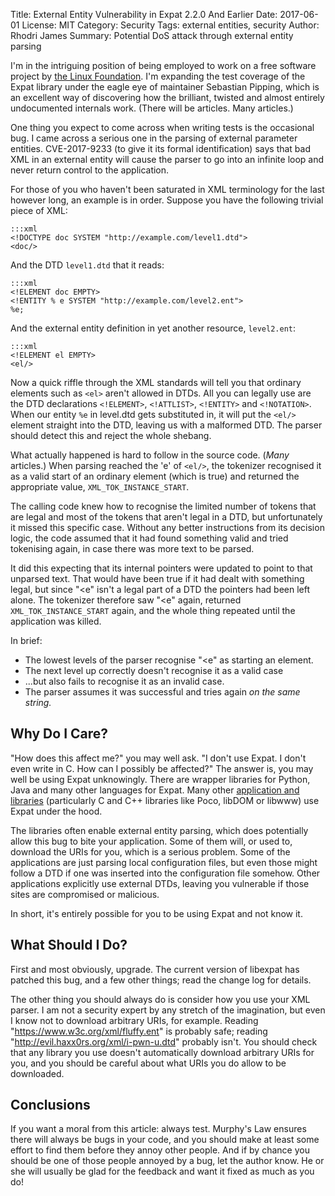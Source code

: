 Title: External Entity Vulnerability in Expat 2.2.0 And Earlier
Date: 2017-06-01
License: MIT
Category: Security
Tags: external entities, security
Author: Rhodri James
Summary: Potential DoS attack through external entity parsing

I'm in the intriguing position of being employed to work on a free
software project
by [the Linux Foundation](https://www.linuxfoundation.org/).  I'm
expanding the test coverage of the Expat library under the eagle eye
of maintainer Sebastian Pipping, which is an excellent way of
discovering how the brilliant, twisted and almost entirely
undocumented internals work.  (There will be articles.  Many articles.)

One thing you expect to come across when writing tests is the
occasional bug.  I came across a serious one in the parsing of
external parameter entities.  CVE-2017-9233 (to give it its formal
identification) says that bad XML in an external entity will cause the
parser to go into an infinite loop and never return control to the
application.

For those of you who haven't been saturated in XML terminology for the
last however long, an example is in order.  Suppose you have the
following trivial piece of XML:

    :::xml
    <!DOCTYPE doc SYSTEM "http://example.com/level1.dtd">
    <doc/>

And the DTD `level1.dtd` that it reads:

    :::xml
    <!ELEMENT doc EMPTY>
    <!ENTITY % e SYSTEM "http://example.com/level2.ent">
    %e;

And the external entity definition in yet another resource, `level2.ent`:

    :::xml
    <!ELEMENT el EMPTY>
    <el/>

Now a quick riffle through the XML standards will tell you that
ordinary elements such as `<el>` aren't allowed in DTDs.  All you can
legally use are the DTD declarations `<!ELEMENT>`, `<!ATTLIST>`,
`<!ENTITY>` and `<!NOTATION>`.  When our entity `%e` in level.dtd gets
substituted in, it will put the `<el/>` element straight into the DTD,
leaving us with a malformed DTD.  The parser should detect this and
reject the whole shebang.

What actually happened is hard to follow in the source code.  (*Many*
articles.)  When parsing reached the 'e' of `<el/>`, the tokenizer
recognised it as a valid start of an ordinary element (which is true)
and returned the appropriate value, `XML_TOK_INSTANCE_START`.

The calling code knew how to recognise the limited number of tokens
that are legal and most of the tokens that aren't legal in a DTD, but
unfortunately it missed this specific case.  Without any better
instructions from its decision logic, the code assumed that it had
found something valid and tried tokenising again, in case there was
more text to be parsed.

It did this expecting that its internal pointers were updated to point
to that unparsed text.  That would have been true if it had dealt with
something legal, but since "<e" isn't a legal part of a DTD the
pointers had been left alone.  The tokenizer therefore saw "<e" again,
returned `XML_TOK_INSTANCE_START` again, and the whole thing repeated
until the application was killed.

In brief:

* The lowest levels of the parser recognise "<e" as starting an
  element.
* The next level up correctly doesn't recognise it as a valid case
* ...but also fails to recognise it as an invalid case.
* The parser assumes it was successful and tries again _on the same
  string._

## Why Do I Care?

"How does this affect me?" you may well ask.  "I don't use Expat.  I
don't even write in C.  How can I possibly be affected?"  The answer
is, you may well be using Expat unknowingly.  There are wrapper
libraries for Python, Java and many other languages for Expat.  Many
other
[application and libraries](https://libexpat.github.io/doc/users/)
(particularly C and C++ libraries like Poco, libDOM or libwww) use
Expat under the hood.

The libraries often enable external entity parsing, which does
potentially allow this bug to bite your application.  Some of them
will, or used to, download the URIs for you, which is a serious
problem.  Some of the applications are just parsing local
configuration files, but even those might follow a DTD if one was
inserted into the configuration file somehow.  Other applications
explicitly use external DTDs, leaving you vulnerable if those sites
are compromised or malicious.

In short, it's entirely possible for you to be using Expat and not
know it.

## What Should I Do?

First and most obviously, upgrade.  The current version of libexpat
has patched this bug, and a few other things; read the change log for
details.

The other thing you should always do is consider how you use your XML
parser.  I am not a security expert by any stretch of the imagination,
but even I know not to download arbitrary URIs, for example.  Reading
"https://www.w3c.org/xml/fluffy.ent" is probably safe; reading
"http://evil.haxx0rs.org/xml/i-pwn-u.dtd" probably isn't.  You should
check that any library you use doesn't automatically download
arbitrary URIs for you, and you should be careful about what URIs you
do allow to be downloaded.

## Conclusions

If you want a moral from this article: always test.  Murphy's Law
ensures there will always be bugs in your code, and you should make at
least some effort to find them before they annoy other people.  And if
by chance you should be one of those people annoyed by a bug, let the
author know.  He or she will usually be glad for the feedback and want
it fixed as much as you do!

